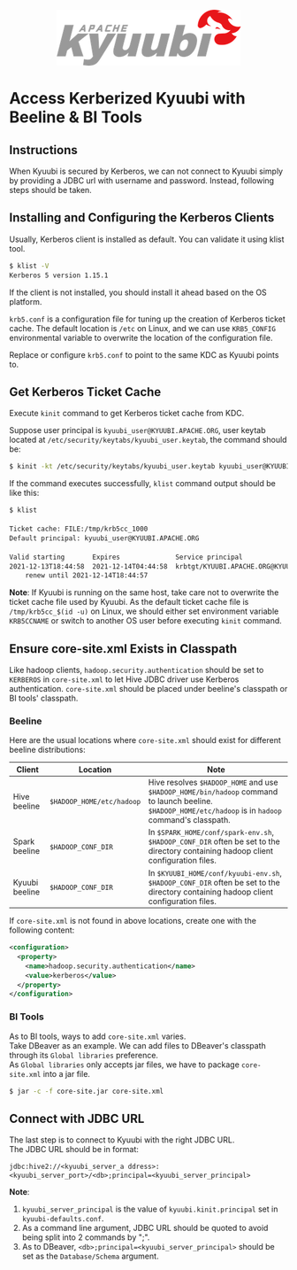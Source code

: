 <!--
 - Licensed to the Apache Software Foundation (ASF) under one or more
 - contributor license agreements.  See the NOTICE file distributed with
 - this work for additional information regarding copyright ownership.
 - The ASF licenses this file to You under the Apache License, Version 2.0
 - (the "License"); you may not use this file except in compliance with
 - the License.  You may obtain a copy of the License at
 -
 -   http://www.apache.org/licenses/LICENSE-2.0
 -
 - Unless required by applicable law or agreed to in writing, software
 - distributed under the License is distributed on an "AS IS" BASIS,
 - WITHOUT WARRANTIES OR CONDITIONS OF ANY KIND, either express or implied.
 - See the License for the specific language governing permissions and
 - limitations under the License.
 -->

<div align=center>

![](../imgs/kyuubi_logo.png)

</div>

# Access Kerberized Kyuubi with Beeline & BI Tools

## Instructions
When Kyuubi is secured by Kerberos, we can not connect to Kyuubi simply by providing a JDBC url 
with username and password.
Instead, following steps should be taken.

## Installing and Configuring the Kerberos Clients
Usually, Kerberos client is installed as default. You can validate it using klist tool.

```bash
$ klist -V
Kerberos 5 version 1.15.1
```

If the client is not installed, you should install it ahead based on the OS platform.

`krb5.conf` is a configuration file for tuning up the creation of Kerberos ticket cache.
The default location is `/etc` on Linux,
and we can use `KRB5_CONFIG` environmental variable to overwrite the location of the configuration file.

Replace or configure `krb5.conf` to point to the same KDC as Kyuubi points to.

## Get Kerberos Ticket Cache
Execute `kinit` command to get Kerberos ticket cache from KDC.

Suppose user principal is `kyuubi_user@KYUUBI.APACHE.ORG`, user keytab located at `/etc/security/keytabs/kyuubi_user.keytab`, 
the command should be:

```bash
$ kinit -kt /etc/security/keytabs/kyuubi_user.keytab kyuubi_user@KYUUBI.APACHE.ORG
```

If the command executes successfully, `klist` command output should be like this:

```bash
$ klist

Ticket cache: FILE:/tmp/krb5cc_1000
Default principal: kyuubi_user@KYUUBI.APACHE.ORG

Valid starting       Expires              Service principal
2021-12-13T18:44:58  2021-12-14T04:44:58  krbtgt/KYUUBI.APACHE.ORG@KYUUBI.APACHE.ORG
    renew until 2021-12-14T18:44:57
```

**Note**: 
If Kyuubi is running on the same host, take care not to overwrite the ticket cache file used by Kyuubi.
As the default ticket cache file is `/tmp/krb5cc_$(id -u)` on Linux, we should either set environment 
variable `KRB5CCNAME` or switch to another OS user before executing `kinit` command.

## Ensure core-site.xml Exists in Classpath
Like hadoop clients, `hadoop.security.authentication` should be set to `KERBEROS` in `core-site.xml` 
to let Hive JDBC driver use Kerberos authentication. `core-site.xml` should be placed under beeline's 
classpath or BI tools' classpath.

### Beeline
Here are the usual locations where `core-site.xml` should exist for different beeline distributions:

Client | Location | Note
--- | --- | ---
Hive beeline | `$HADOOP_HOME/etc/hadoop` | Hive resolves `$HADOOP_HOME` and use `$HADOOP_HOME/bin/hadoop` command to launch beeline. `$HADOOP_HOME/etc/hadoop` is in `hadoop` command's classpath.
Spark beeline | `$HADOOP_CONF_DIR` | In `$SPARK_HOME/conf/spark-env.sh`, `$HADOOP_CONF_DIR` often be set to the directory containing hadoop client configuration files.
Kyuubi beeline | `$HADOOP_CONF_DIR` | In `$KYUUBI_HOME/conf/kyuubi-env.sh`, `$HADOOP_CONF_DIR` often be set to the directory containing hadoop client configuration files.

If `core-site.xml` is not found in above locations, create one with the following content:
```xml
<configuration>
  <property>
    <name>hadoop.security.authentication</name>
    <value>kerberos</value>
  </property>
</configuration>
```

### BI Tools
As to BI tools, ways to add `core-site.xml` varies.  
Take DBeaver as an example. We can add files to DBeaver's classpath through its `Global libraries` preference.  
As `Global libraries` only accepts jar files, we have to package `core-site.xml` into a jar file.

```bash
$ jar -c -f core-site.jar core-site.xml
```

## Connect with JDBC URL
The last step is to connect to Kyuubi with the right JDBC URL.  
The JDBC URL should be in format: 

```
jdbc:hive2://<kyuubi_server_a ddress>:<kyuubi_server_port>/<db>;principal=<kyuubi_server_principal>
```

**Note**: 
1. `kyuubi_server_principal` is the value of `kyuubi.kinit.principal` set in `kyuubi-defaults.conf`.
2. As a command line argument, JDBC URL should be quoted to avoid being split into 2 commands by ";".
3. As to DBeaver, `<db>;principal=<kyuubi_server_principal>` should be set as the `Database/Schema` argument.

